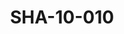 ---
pid: SHA-10-010
title: SHA-10-010
language: en
original_label: 
rights: Sharhabil Ahmed
location_of_original: Sharhabil Ahmed
photographer_or_studio: 
scanned_from: photograph 6.4 by 9.1
_date: 1959-1960
location: Khartoum
description: Kamil Hussain
additional_notes: 
permission_display: 'yes'
on_server: 'no'
on_website: 'no'
permalink: /photopages/en/SHA-10-010
layout: photo-page
---